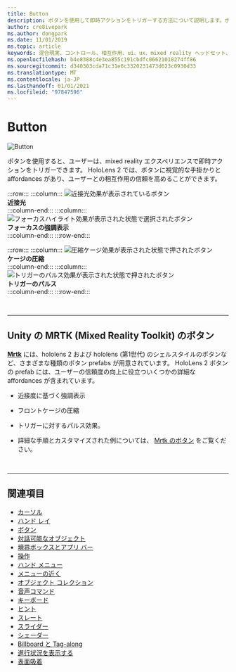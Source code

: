 ```yaml
---
title: Button
description: ボタンを使用して即時アクションをトリガーする方法について説明します。ボタンは、mixed reality の基本コンポーネントの1つです。
author: cre8ivepark
ms.author: dongpark
ms.date: 11/01/2019
ms.topic: article
keywords: 混合現実、コントロール、相互作用、ui、ux、mixed reality ヘッドセット、windows mixed reality ヘッドセット、virtual reality ヘッドセット、HoloLens、MRTK、Mixed Reality Toolkit、ボタン
ms.openlocfilehash: b4e8388c4e3ea855c191cbdfc06621018274ff86
ms.sourcegitcommit: d340303cda71c31e6c3320231473d623c0930d33
ms.translationtype: MT
ms.contentlocale: ja-JP
ms.lasthandoff: 01/01/2021
ms.locfileid: "97847596"
---
```

# <a name="button"></a>Button

![Button](images/UX_Hero_Button.jpg)

ボタンを使用すると、ユーザーは、mixed reality エクスペリエンスで即時アクションをトリガーできます。 HoloLens 2 では、ボタンに視覚的な手掛かりと affordances があり、ユーザーとの相互作用の信頼を高めることができます。 

:::row:::
    :::column:::
       ![近接光効果が表示されているボタン](images/UX_Button_Affordance_ProximityLight.jpg)<br>
       **近接光**<br>
    :::column-end:::
    :::column:::
       ![フォーカスハイライト効果が表示された状態で選択されたボタン](images/UX_Button_Affordance_FocusHighlight.jpg)<br>
        **フォーカスの強調表示**<br>
    :::column-end:::
:::row-end:::

:::row:::
    :::column:::
       ![圧縮ケージ効果が表示された状態で押されたボタン](images/UX_Button_Affordance_Compression.jpg)<br>
       **ケージの圧縮**<br>
    :::column-end:::
    :::column:::
       ![トリガーのパルス効果が表示された状態で押されたボタン](images/UX_Button_Affordance_Pulse.jpg)<br>
        **トリガーのパルス**<br>
    :::column-end:::
:::row-end:::

<br>

---

## <a name="button-in-mrtkmixed-reality-toolkit-for-unity"></a>Unity の MRTK (Mixed Reality Toolkit) のボタン
**[Mrtk](https://github.com/Microsoft/MixedRealityToolkit-Unity)** には、hololens 2 および hololens (第1世代) のシェルスタイルのボタンなど、さまざまな種類のボタン prefabs が用意されています。 HoloLens 2 ボタンの prefab には、ユーザーの信頼度の向上に役立ついくつかの詳細な affordances が含まれています。

* 近接度に基づく強調表示
* フロントケージの圧縮
* トリガーに対するパルス効果。

* 詳細な手順とカスタマイズされた例については、 [Mrtk のボタン](https://microsoft.github.io/MixedRealityToolkit-Unity/Documentation/README_Button.html) をご覧ください。

<br>

---

## <a name="see-also"></a>関連項目

* [カーソル](cursors.md)
* [ハンド レイ](point-and-commit.md)
* [ボタン](button.md)
* [対話可能なオブジェクト](interactable-object.md)
* [境界ボックスとアプリ バー](app-bar-and-bounding-box.md)
* [操作](direct-manipulation.md)
* [ハンド メニュー](hand-menu.md)
* [メニューの近く](near-menu.md)
* [オブジェクト コレクション](object-collection.md)
* [音声コマンド](voice-input.md)
* [キーボード](keyboard.md)
* [ヒント](tooltip.md)
* [スレート](slate.md)
* [スライダー](slider.md)
* [シェーダー](shader.md)
* [Billboard と Tag-along](billboarding-and-tag-along.md)
* [進行状況を表示する](progress.md)
* [表面吸着](surface-magnetism.md)
